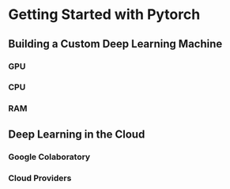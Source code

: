 # Getting Started with Pytorch

## Building a Custom Deep Learning Machine

### GPU

### CPU

### RAM

## Deep Learning in the Cloud

### Google Colaboratory

### Cloud Providers
